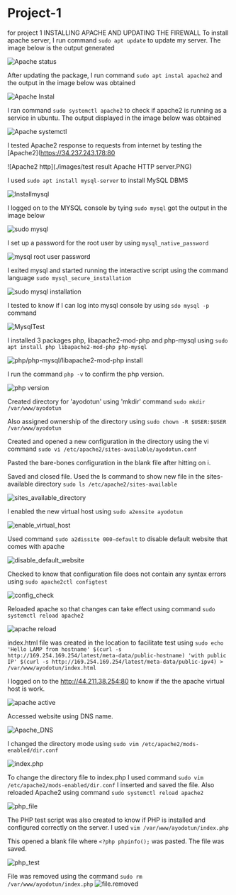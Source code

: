 # Project-1
for project 1
INSTALLING APACHE AND UPDATING THE FIREWALL
To install apache server, I run command `sudo apt update` to update my server. The image below is the output generated

![Apache status](./Images/status%20apache2.png)

After updating the package, I run command `sudo apt instal apache2` and the output in the image below was obtained

![Apache Instal](./Images/Apache%20apt%20instal.png)

I ran command `sudo systemctl apache2` to check if apache2 is running as a service in ubuntu. The output displayed in the image below was obtained

![Apache systemctl](./Images/Apache%20apt%20.png)

I tested Apache2 response to requests from internet by testing the [Apache2](https://34.237.243.178:80

![Apache2 http](./images/test result Apache HTTP server.PNG)

I used `sudo apt install mysql-server` to install MySQL DBMS

![Installmysql](./Images/mysql%20instal.png)

I logged on to the MYSQL console by tying `sudo mysql` got the output in the image below

![sudo mysql](./Images/mysql%20login.png)

I set up a password for the root user by using `mysql_native_password`

![mysql root user password](./Images/password%20for%20mysql%20root%20cause.png)

I exited mysql and started running the interactive script using the command language `sudo mysql_secure_installation` 

![sudo mysql installation](./Images/mysql%20instal.png)

I tested to know if I can log into mysql console by using `sdo mysql -p` command

![MysqlTest](./Images/mysql%20test.png)

I installed 3 packages php, libapache2-mod-php and php-mysql using `sudo apt install php libapache2-mod-php php-mysql`

![php/php-mysql/libapache2-mod-php install](./Images/Install%20php%20and%20php%20mysql.png)

I run the command `php -v` to confirm the php version. 

![php version](./Images/php_version.png)

Created directory for 'ayodotun' using 'mkdir' command `sudo mkdir /var/www/ayodotun`

Also assigned ownership of the directory using `sudo chown -R $USER:$USER /var/www/ayodotun`

Created and opened a new configuration in the directory using the vi command `sudo vi /etc/apache2/sites-available/ayodotun.conf`

Pasted the bare-bones configuration in the blank file after hitting on i.

Saved and closed file. Used the ls command to show new file in the sites-available directory `sudo ls /etc/apache2/sites-available`

![sites_available_directory](./Images/sites_available_directory_ayodotun.png)

I enabled the new virtual host using `sudo a2ensite ayodotun`

![enable_virtual_host](./Images/enable_site.png)

Used command `sudo a2dissite 000-default` to disable default website that comes with apache

![disable_default_website](./Images/disable_default_website.png)

Checked to know that configuration file does not contain any syntax errors using `sudo apache2ctl configtest`

![config_check](./Images/config_ok.png)

Reloaded apache so that changes can take effect using command `sudo systemctl reload apache2`

![apache reload](./Images/apache_reload.png)

index.html file was created in the location to facilitate test using `sudo echo 'Hello LAMP from hostname' $(curl -s http://169.254.169.254/latest/meta-data/public-hostname) 'with public IP' $(curl -s http://169.254.169.254/latest/meta-data/public-ipv4) > /var/www/ayodotun/index.html`

I logged on to the http://44.211.38.254:80 to know if the the apache virtual host is work.

![apache active](./Images/virtual_apache_active.png)

Accessed website using DNS name. 

![Apache_DNS](./Images/DNS_active.png)

I changed the directory mode using `sudo vim /etc/apache2/mods-enabled/dir.conf`

![index.php](./Images/change_index.php.png)

To change the directory file to index.php I used command `sudo vim /etc/apache2/mods-enabled/dir.conf`
I inserted and saved the file. Also reloaded Apache2 using command `sudo systemctl reload apache2`

![php_file](./Images/php_file%20apache_reload.png)

The PHP test script was also created to know if PHP is installed and configured correctly on the server. I used `vim /var/www/ayodotun/index.php`

This opened a blank file where `<?php
phpinfo();` was pasted. The file was saved.

![php_test](./Images/php_test.jpeg)


File was removed using the command `sudo rm /var/www/ayodotun/index.php`
![file.removed](./Images/file_removed.png)